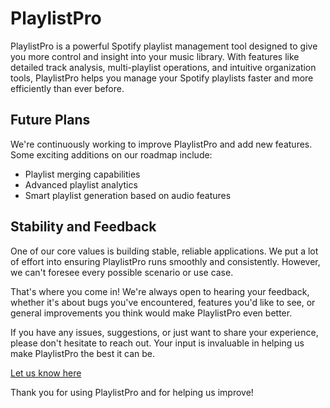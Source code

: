 # PlaylistPro

PlaylistPro is a powerful Spotify playlist management tool designed to give you more control and insight into your music library. With features like detailed track analysis, multi-playlist operations, and intuitive organization tools, PlaylistPro helps you manage your Spotify playlists faster and more efficiently than ever before.

## Future Plans

We're continuously working to improve PlaylistPro and add new features. Some exciting additions on our roadmap include:

- Playlist merging capabilities
- Advanced playlist analytics
- Smart playlist generation based on audio features

## Stability and Feedback

One of our core values is building stable, reliable applications. We put a lot of effort into ensuring PlaylistPro runs smoothly and consistently. However, we can't foresee every possible scenario or use case.

That's where you come in! We're always open to hearing your feedback, whether it's about bugs you've encountered, features you'd like to see, or general improvements you think would make PlaylistPro even better.

If you have any issues, suggestions, or just want to share your experience, please don't hesitate to reach out. Your input is invaluable in helping us make PlaylistPro the best it can be.

[Let us know here](https://github.com/TiceEnterprise/PlaylistPro/issues)

Thank you for using PlaylistPro and for helping us improve!
